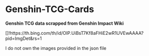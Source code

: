 # Genshin-TCG-Cards
<p><b>Genshin TCG data scrapped from Genshin Impact Wiki</b></p>
[]!https://th.bing.com/th/id/OIP.UiBsT7Kf8aFHiE2wR1UVEwAAAA?pid=ImgDet&rs=1
</br>
<p>I do not own the images provided in the json file</p>
